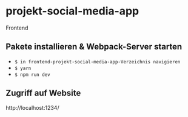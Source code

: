 # projekt-social-media-app

Frontend

## Pakete installieren & Webpack-Server starten

* `$ in frontend-projekt-social-media-app-Verzeichnis navigieren `
* `$ yarn `
* `$ npm run dev `

## Zugriff auf Website

http://localhost:1234/
